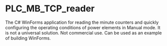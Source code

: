 # PLC_MB_TCP_reader
The C# WinForms application for reading the minute counters and quickly configuring the operating conditions of power elements in Manual mode. It is not a universal solution. Not commercial use. Can be used as an example of building WinForms.
